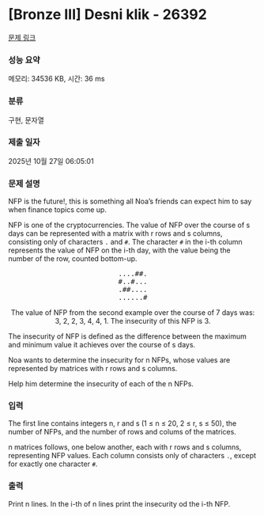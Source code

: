# [Bronze III] Desni klik - 26392 

[문제 링크](https://www.acmicpc.net/problem/26392) 

### 성능 요약

메모리: 34536 KB, 시간: 36 ms

### 분류

구현, 문자열

### 제출 일자

2025년 10월 27일 06:05:01

### 문제 설명

<p>NFP is the future!, this is something all Noa’s friends can expect him to say when finance topics come up.</p>

<p>NFP is one of the cryptocurrencies. The value of NFP over the course of s days can be represented with a matrix with r rows and s columns, consisting only of characters <code>.</code> and <code>#</code>. The character <code>#</code> in the i-th column represents the value of NFP on the i-th day, with the value being the number of the row, counted bottom-up.</p>

<pre style="text-align: center;">....##.
#..#...
.##....
......#</pre>

<p style="text-align: center;">The value of NFP from the second example over the course of 7 days was: 3, 2, 2, 3, 4, 4, 1. The insecurity of this NFP is 3.</p>

<p>The insecurity of NFP is defined as the difference between the maximum and minimum value it achieves over the course of s days.</p>

<p>Noa wants to determine the insecurity for n NFPs, whose values are represented by matrices with r rows and s columns.</p>

<p>Help him determine the insecurity of each of the n NFPs.</p>

### 입력 

 <p>The first line contains integers n, r and s (1 ≤ n ≤ 20, 2 ≤ r, s ≤ 50), the number of NFPs, and the number of rows and colums of the matrices.</p>

<p>n matrices follows, one below another, each with r rows and s columns, representing NFP values. Each column consists only of characters <code>.</code>, except for exactly one character <code>#</code>.</p>

### 출력 

 <p>Print n lines. In the i-th of n lines print the insecurity od the i-th NFP.</p>

